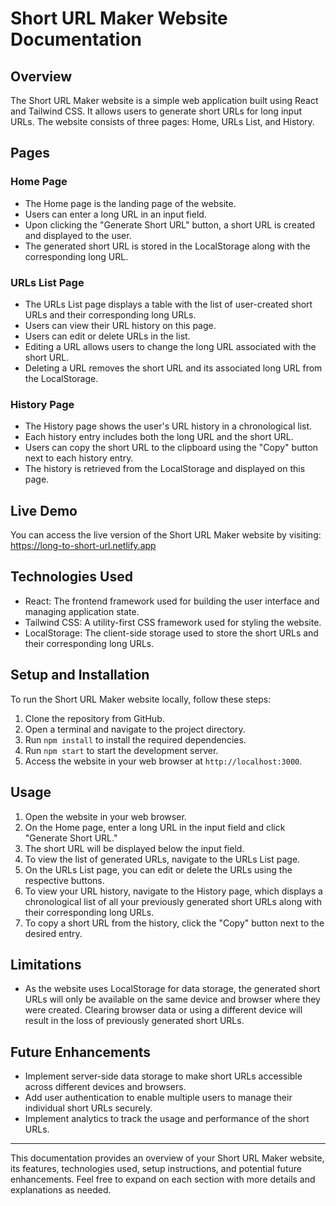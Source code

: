 # Short URL Maker Website Documentation

## Overview

The Short URL Maker website is a simple web application built using React and Tailwind CSS. It allows users to generate short URLs for long input URLs. The website consists of three pages: Home, URLs List, and History.

## Pages

### Home Page

- The Home page is the landing page of the website.
- Users can enter a long URL in an input field.
- Upon clicking the "Generate Short URL" button, a short URL is created and displayed to the user.
- The generated short URL is stored in the LocalStorage along with the corresponding long URL.

### URLs List Page

- The URLs List page displays a table with the list of user-created short URLs and their corresponding long URLs.
- Users can view their URL history on this page.
- Users can edit or delete URLs in the list.
- Editing a URL allows users to change the long URL associated with the short URL.
- Deleting a URL removes the short URL and its associated long URL from the LocalStorage.

### History Page

- The History page shows the user's URL history in a chronological list.
- Each history entry includes both the long URL and the short URL.
- Users can copy the short URL to the clipboard using the "Copy" button next to each history entry.
- The history is retrieved from the LocalStorage and displayed on this page.

## Live Demo

You can access the live version of the Short URL Maker website by visiting: https://long-to-short-url.netlify.app

## Technologies Used

- React: The frontend framework used for building the user interface and managing application state.
- Tailwind CSS: A utility-first CSS framework used for styling the website.
- LocalStorage: The client-side storage used to store the short URLs and their corresponding long URLs.

## Setup and Installation

To run the Short URL Maker website locally, follow these steps:

1. Clone the repository from GitHub.
2. Open a terminal and navigate to the project directory.
3. Run `npm install` to install the required dependencies.
4. Run `npm start` to start the development server.
5. Access the website in your web browser at `http://localhost:3000`.

## Usage

1. Open the website in your web browser.
2. On the Home page, enter a long URL in the input field and click "Generate Short URL."
3. The short URL will be displayed below the input field.
4. To view the list of generated URLs, navigate to the URLs List page.
5. On the URLs List page, you can edit or delete the URLs using the respective buttons.
6. To view your URL history, navigate to the History page, which displays a chronological list of all your previously generated short URLs along with their corresponding long URLs.
7. To copy a short URL from the history, click the "Copy" button next to the desired entry.

## Limitations

- As the website uses LocalStorage for data storage, the generated short URLs will only be available on the same device and browser where they were created. Clearing browser data or using a different device will result in the loss of previously generated short URLs.

## Future Enhancements

- Implement server-side data storage to make short URLs accessible across different devices and browsers.
- Add user authentication to enable multiple users to manage their individual short URLs securely.
- Implement analytics to track the usage and performance of the short URLs.

---

This documentation provides an overview of your Short URL Maker website, its features, technologies used, setup instructions, and potential future enhancements. Feel free to expand on each section with more details and explanations as needed.
